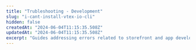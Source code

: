 ```yaml
---
title: "Trubleshooting - Development"
slug: "i-cant-install-vtex-io-cli"
hidden: false
createdAt: "2024-06-04T11:15:35.508Z"
updatedAt: "2024-06-04T11:15:35.508Z"
excerpt: "Guides addressing errors related to storefront and app development"
---
```


<Flex>

<WhatsNextCard
title="I can't install VTEX IO CLI"
description="When installing VTEX IO CLI, there is the error `Error: Cannot find module vtex.`"
linkTo="https://developers.vtex.com/docs/troubleshooting/i-cant-install-vtex-io-cli"
linkTitle="See more"
/>

<WhatsNextCard
title="I can’t access the Headless CMS"
description="Permission denied error in faststore cms-sync or vtex cms sync indicates user access issues."
linkTo="https://developers.vtex.com/docs/troubleshooting/unable-to-access-headless-cms"
linkTitle="See more"
/>

<WhatsNextCard
title="Modal Layout closes when I click a SKU"
description="When using Product Summary within a storefront modal, the modal closes when you click a SKU."
linkTo="https://developers.vtex.com/docs/troubleshooting/modal-layout-closes-when-i-click-a-sku"
linkTitle="See more"
/>

<WhatsNextCard
title="My multi-language store is not working in the development workspace"
description="After creating a development workspace in a multi-language store, there is an error in my website."
linkTo="https://developers.vtex.com/docs/troubleshooting/my-multi-language-store-is-not-working-in-the-development-workspace"
linkTitle="See more"
/>

</Flex>

